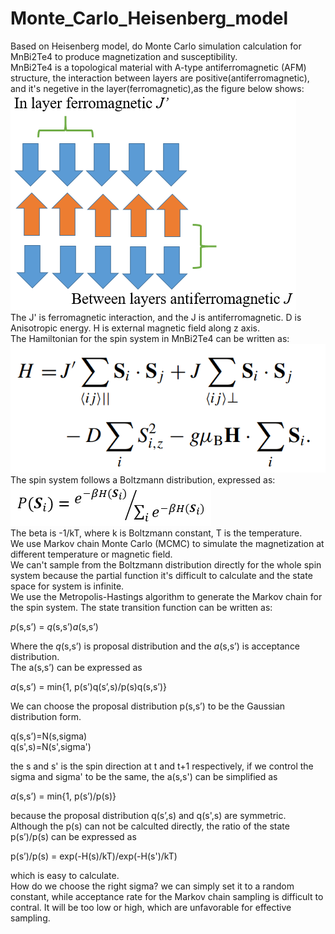 # Monte_Carlo_Heisenberg_model
Based on Heisenberg model, do Monte Carlo simulation calculation for MnBi2Te4 to produce magnetization and susceptibility.  
MnBi2Te4 is a topological material with A-type antiferromagnetic (AFM) structure, the interaction between layers are positive(antiferromagnetic), and it's negetive in the layer(ferromagnetic),as the figure below shows: 
![image](https://github.com/HKXie/Monte_Carlo_Heisenberg_model/blob/master/images/Magnetic%20structure_1.png)  
The J' is ferromagnetic interaction, and the J is antiferromagnetic. D is Anisotropic energy. H is external magnetic field along z axis.  
The Hamiltonian for the spin system in MnBi2Te4 can be written as:  
![image](https://github.com/HKXie/Monte_Carlo_Heisenberg_model/blob/master/images/Heisenberg_model.png)  
The spin system follows a Boltzmann distribution, expressed as:  
![image](https://github.com/HKXie/Monte_Carlo_Heisenberg_model/blob/master/images/Boltzmann%20distribution.png)  
The beta is -1/kT, where k is Boltzmann constant, T is the temperature.  
We use Markov chain Monte Carlo (MCMC) to simulate the magnetization at different temperature or magnetic field.  
We can't sample from the Boltzmann distribution directly for the whole spin system because the partial function it's difficult to calculate and the state space for system is infinite.  
We use the Metropolis-Hastings algorithm to generate the Markov chain for the spin system. The state transition function can be written as:  
  
*p*(s,s’) = *q*(s,s’)*a*(s,s’)  
  
Where the *q*(s,s’) is proposal distribution and the *a*(s,s’) is acceptance distribution.  
The a(s,s’) can be expressed as  
  
*a*(s,s’) = min{1, p(s’)q(s’,s)/p(s)q(s,s’)}  
  
We can choose the proposal distribution p(s,s’) to be the Gaussian distribution form. 
  
q(s,s’)=N(s,sigma)  
q(s',s)=N(s',sigma')  
  
the s and s' is the spin direction at t and t+1 respectively, if we control the sigma and sigma' to be the same, the a(s,s') can be simplified as  
  
*a*(s,s’) = min{1, p(s’)/p(s)}  
  
because the proposal distribution q(s’,s) and q(s',s) are symmetric.  
Although the p(s) can not be calculted directly, the ratio of the state  p(s’)/p(s) can be expressed as  
  
p(s’)/p(s) = exp(-H(s)/kT)/exp(-H(s')/kT)  
  
which is easy to calculate.  
How do we choose the right sigma? we can simply set it to a random constant, while acceptance rate for the Markov chain sampling is difficult to contral. It will be too low or high, which are unfavorable for effective sampling.  


